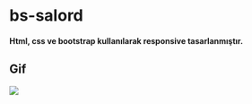 # bs-salord

#### Html, css ve bootstrap kullanılarak responsive tasarlanmıştır.

## Gif

![](images/salord.gif)